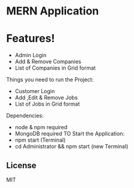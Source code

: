 # MERN Application
# Features!
  - Admin Login
  - Add & Remove Companies
  - List of Companies in Grid format

Things you need to run the Project:
  - Customer Login
  - Add ,Edit & Remove Jobs
  - List of Jobs in Grid format

Dependencies:
  - node & npm required
  - MongoDB required
TO Start the Application:
  - npm start (Terminal)
  - cd Administrator && npm start (new Terminal)

License
----

MIT


